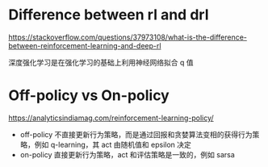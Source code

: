 # Difference between rl and drl

https://stackoverflow.com/questions/37973108/what-is-the-difference-between-reinforcement-learning-and-deep-rl

深度强化学习是在强化学习的基础上利用神经网络拟合 q 值

# Off-policy vs On-policy

https://analyticsindiamag.com/reinforcement-learning-policy/

- off-policy 不直接更新行为策略，而是通过回报和贪婪算法变相的获得行为策略，例如 q-learning，其 act 由随机值和 epsilon 决定
- on-policy 直接更新行为策略，act 和评估策略是一致的，例如 sarsa
